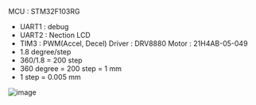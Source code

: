 MCU : STM32F103RG
- UART1 : debug
- UART2 : Nection LCD
- TIM3 : PWM(Accel, Decel)
Driver : DRV8880
Motor : 21H4AB-05-049
- 1.8 degree/step
- 360/1.8 = 200 step
- 360 degree = 200 step = 1 mm
- 1 step = 0.005 mm

![image](https://github.com/hyunsub-shin/stm32_stepmotor_nextion-HMI/assets/76506933/2e7181fb-e696-4d19-81d4-f12d6f9ef6f5)
